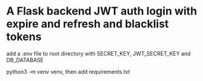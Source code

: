 # A Flask backend JWT auth login with expire and refresh and blacklist tokens

 add a .env file to root directory with SECRET_KEY, JWT_SECRET_KEY and DB_DATABASE

 python3 -m venv venv, then add requirements.txt

